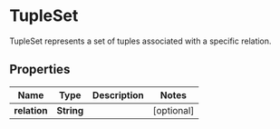 

# TupleSet

TupleSet represents a set of tuples associated with a specific relation.

## Properties

| Name | Type | Description | Notes |
|------------ | ------------- | ------------- | -------------|
|**relation** | **String** |  |  [optional] |




